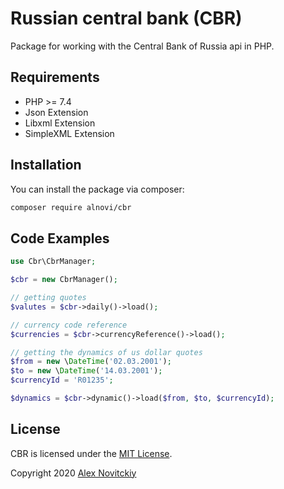# Russian central bank (CBR)

Package for working with the Central Bank of Russia api in PHP.

## Requirements

- PHP >= 7.4
- Json Extension
- Libxml Extension
- SimpleXML Extension

## Installation

You can install the package via composer:

```bash
composer require alnovi/cbr
```

## Code Examples

```php
use Cbr\CbrManager;

$cbr = new CbrManager();

// getting quotes
$valutes = $cbr->daily()->load();

// currency code reference
$currencies = $cbr->currencyReference()->load();

// getting the dynamics of us dollar quotes
$from = new \DateTime('02.03.2001');
$to = new \DateTime('14.03.2001');
$currencyId = 'R01235';

$dynamics = $cbr->dynamic()->load($from, $to, $currencyId);
```

## License

CBR is licensed under the [MIT License](http://opensource.org/licenses/MIT).

Copyright 2020 [Alex Novitckiy](https://github.com/alnovi)